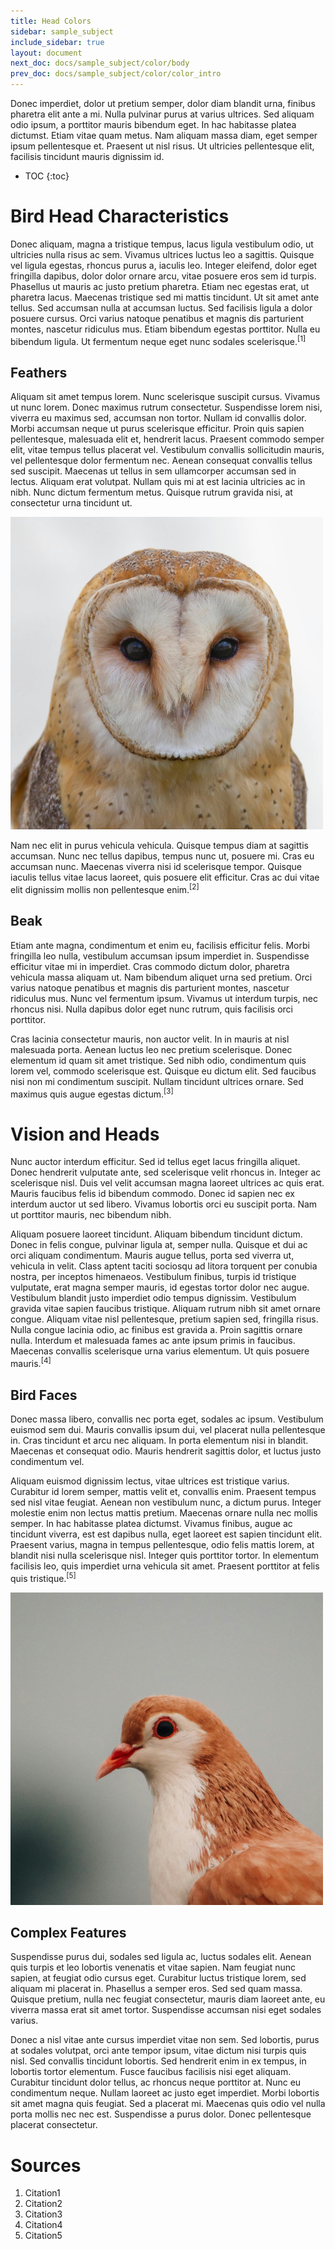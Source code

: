 ```yaml
---
title: Head Colors
sidebar: sample_subject
include_sidebar: true
layout: document
next_doc: docs/sample_subject/color/body
prev_doc: docs/sample_subject/color/color_intro
---
```


Donec imperdiet, dolor ut pretium semper, dolor diam blandit urna, finibus pharetra elit ante a mi. Nulla pulvinar purus at varius ultrices. Sed aliquam odio ipsum, a porttitor mauris bibendum eget. In hac habitasse platea dictumst. Etiam vitae quam metus. Nam aliquam massa diam, eget semper ipsum pellentesque et. Praesent ut nisl risus. Ut ultricies pellentesque elit, facilisis tincidunt mauris dignissim id. 

* TOC
{:toc}

# Bird Head Characteristics 

Donec aliquam, magna a tristique tempus, lacus ligula vestibulum odio, ut ultricies nulla risus ac sem. Vivamus ultrices luctus leo a sagittis. Quisque vel ligula egestas, rhoncus purus a, iaculis leo. Integer eleifend, dolor eget fringilla dapibus, dolor dolor ornare arcu, vitae posuere eros sem id turpis. Phasellus ut mauris ac justo pretium pharetra. Etiam nec egestas erat, ut pharetra lacus. Maecenas tristique sed mi mattis tincidunt. Ut sit amet ante tellus. Sed accumsan nulla at accumsan luctus. Sed facilisis ligula a dolor posuere cursus. Orci varius natoque penatibus et magnis dis parturient montes, nascetur ridiculus mus. Etiam bibendum egestas porttitor. Nulla eu bibendum ligula. Ut fermentum neque eget nunc sodales scelerisque.<sup>[1]</sup>

## Feathers

Aliquam sit amet tempus lorem. Nunc scelerisque suscipit cursus. Vivamus ut nunc lorem. Donec maximus rutrum consectetur. Suspendisse lorem nisi, viverra eu maximus sed, accumsan non tortor. Nullam id convallis dolor. Morbi accumsan neque ut purus scelerisque efficitur. Proin quis sapien pellentesque, malesuada elit et, hendrerit lacus. Praesent commodo semper elit, vitae tempus tellus placerat vel. Vestibulum convallis sollicitudin mauris, vel pellentesque dolor fermentum nec. Aenean consequat convallis tellus sed suscipit. Maecenas ut tellus in sem ullamcorper accumsan sed in lectus. Aliquam erat volutpat. Nullam quis mi at est lacinia ultricies ac in nibh. Nunc dictum fermentum metus. Quisque rutrum gravida nisi, at consectetur urna tincidunt ut.

<img src="/assets/images/sample_subject/birdhead1.jpg" alt="Put alt text here for visually impaired users, or users with very slow internet connections."/>

Nam nec elit in purus vehicula vehicula. Quisque tempus diam at sagittis accumsan. Nunc nec tellus dapibus, tempus nunc ut, posuere mi. Cras eu accumsan nunc. Maecenas viverra nisi id scelerisque tempor. Quisque iaculis tellus vitae lacus laoreet, quis posuere elit efficitur. Cras ac dui vitae elit dignissim mollis non pellentesque enim.<sup>[2]</sup>

## Beak

Etiam ante magna, condimentum et enim eu, facilisis efficitur felis. Morbi fringilla leo nulla, vestibulum accumsan ipsum imperdiet in. Suspendisse efficitur vitae mi in imperdiet. Cras commodo dictum dolor, pharetra vehicula massa aliquam ut. Nam bibendum aliquet urna sed pretium. Orci varius natoque penatibus et magnis dis parturient montes, nascetur ridiculus mus. Nunc vel fermentum ipsum. Vivamus ut interdum turpis, nec rhoncus nisi. Nulla dapibus dolor eget nunc rutrum, quis facilisis orci porttitor.

Cras lacinia consectetur mauris, non auctor velit. In in mauris at nisl malesuada porta. Aenean luctus leo nec pretium scelerisque. Donec elementum id quam sit amet tristique. Sed nibh odio, condimentum quis lorem vel, commodo scelerisque est. Quisque eu dictum elit. Sed faucibus nisi non mi condimentum suscipit. Nullam tincidunt ultrices ornare. Sed maximus quis augue egestas dictum.<sup>[3]</sup>

# Vision and Heads

Nunc auctor interdum efficitur. Sed id tellus eget lacus fringilla aliquet. Donec hendrerit vulputate ante, sed scelerisque velit rhoncus in. Integer ac scelerisque nisl. Duis vel velit accumsan magna laoreet ultrices ac quis erat. Mauris faucibus felis id bibendum commodo. Donec id sapien nec ex interdum auctor ut sed libero. Vivamus lobortis orci eu suscipit porta. Nam ut porttitor mauris, nec bibendum nibh.

Aliquam posuere laoreet tincidunt. Aliquam bibendum tincidunt dictum. Donec in felis congue, pulvinar ligula at, semper nulla. Quisque et dui ac orci aliquam condimentum. Mauris augue tellus, porta sed viverra ut, vehicula in velit. Class aptent taciti sociosqu ad litora torquent per conubia nostra, per inceptos himenaeos. Vestibulum finibus, turpis id tristique vulputate, erat magna semper mauris, id egestas tortor dolor nec augue. Vestibulum blandit justo imperdiet odio tempus dignissim. Vestibulum gravida vitae sapien faucibus tristique. Aliquam rutrum nibh sit amet ornare congue. Aliquam vitae nisl pellentesque, pretium sapien sed, fringilla risus. Nulla congue lacinia odio, ac finibus est gravida a. Proin sagittis ornare nulla. Interdum et malesuada fames ac ante ipsum primis in faucibus. Maecenas convallis scelerisque urna varius elementum. Ut quis posuere mauris.<sup>[4]</sup>

## Bird Faces

Donec massa libero, convallis nec porta eget, sodales ac ipsum. Vestibulum euismod sem dui. Mauris convallis ipsum dui, vel placerat nulla pellentesque in. Cras tincidunt et arcu nec aliquam. In porta elementum nisi in blandit. Maecenas et consequat odio. Mauris hendrerit sagittis dolor, et luctus justo condimentum vel.

Aliquam euismod dignissim lectus, vitae ultrices est tristique varius. Curabitur id lorem semper, mattis velit et, convallis enim. Praesent tempus sed nisl vitae feugiat. Aenean non vestibulum nunc, a dictum purus. Integer molestie enim non lectus mattis pretium. Maecenas ornare nulla nec mollis semper. In hac habitasse platea dictumst. Vivamus finibus, augue ac tincidunt viverra, est est dapibus nulla, eget laoreet est sapien tincidunt elit. Praesent varius, magna in tempus pellentesque, odio felis mattis lorem, at blandit nisi nulla scelerisque nisl. Integer quis porttitor tortor. In elementum facilisis leo, quis imperdiet urna vehicula sit amet. Praesent porttitor at felis quis tristique.<sup>[5]</sup>

<img src="/assets/images/sample_subject/birdhead2.jpg" alt="Put alt text here for visually impaired users, or users with very slow internet connections."/>

## Complex Features

Suspendisse purus dui, sodales sed ligula ac, luctus sodales elit. Aenean quis turpis et leo lobortis venenatis et vitae sapien. Nam feugiat nunc sapien, at feugiat odio cursus eget. Curabitur luctus tristique lorem, sed aliquam mi placerat in. Phasellus a semper eros. Sed sed quam massa. Quisque pretium, nulla nec feugiat consectetur, mauris diam laoreet ante, eu viverra massa erat sit amet tortor. Suspendisse accumsan nisi eget sodales varius.

Donec a nisl vitae ante cursus imperdiet vitae non sem. Sed lobortis, purus at sodales volutpat, orci ante tempor ipsum, vitae dictum nisi turpis quis nisl. Sed convallis tincidunt lobortis. Sed hendrerit enim in ex tempus, in lobortis tortor elementum. Fusce faucibus facilisis nisi eget aliquam. Curabitur tincidunt dolor tellus, ac rhoncus neque porttitor at. Nunc eu condimentum neque. Nullam laoreet ac justo eget imperdiet. Morbi lobortis sit amet magna quis feugiat. Sed a placerat mi. Maecenas quis odio vel nulla porta mollis nec nec est. Suspendisse a purus dolor. Donec pellentesque placerat consectetur. 

# Sources

1. Citation1
2. Citation2
3. Citation3
4. Citation4
5. Citation5

